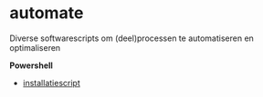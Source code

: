 # automate
Diverse softwarescripts om (deel)processen te automatiseren en optimaliseren 

**Powershell** 
 - [installatiescript](https://github.com/rickadams1/installatiescript)  
